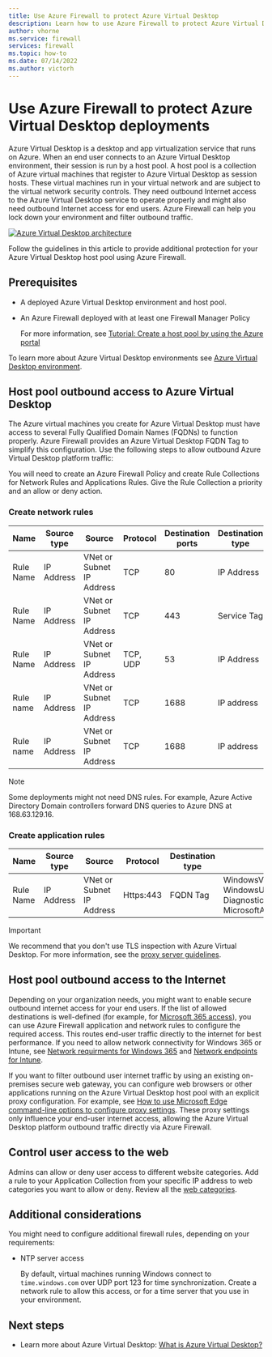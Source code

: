 ```yaml
---
title: Use Azure Firewall to protect Azure Virtual Desktop
description: Learn how to use Azure Firewall to protect Azure Virtual Desktop deployments
author: vhorne
ms.service: firewall
services: firewall
ms.topic: how-to
ms.date: 07/14/2022
ms.author: victorh
---
```


# Use Azure Firewall to protect Azure Virtual Desktop deployments

Azure Virtual Desktop is a desktop and app virtualization service that runs on Azure. When an end user connects to an Azure Virtual Desktop environment, their session is run by a host pool. A host pool is a collection of Azure virtual machines that register to Azure Virtual Desktop as session hosts. These virtual machines run in your virtual network and are subject to the virtual network security controls. They need outbound Internet access to the Azure Virtual Desktop service to operate properly and might also need outbound Internet access for end users. Azure Firewall can help you lock down your environment and filter outbound traffic.

[ ![Azure Virtual Desktop architecture](media/protect-windows-virtual-desktop/windows-virtual-desktop-architecture-diagram.png) ](media/protect-windows-virtual-desktop/windows-virtual-desktop-architecture-diagram.png#lightbox)

Follow the guidelines in this article to provide additional protection for your Azure Virtual Desktop host pool using Azure Firewall.

## Prerequisites

 - A deployed Azure Virtual Desktop environment and host pool.
 - An Azure Firewall deployed with at least one Firewall Manager Policy

   For more information, see [Tutorial: Create a host pool by using the Azure portal](../virtual-desktop/create-host-pools-azure-marketplace.md)

To learn more about Azure Virtual Desktop environments see [Azure Virtual Desktop environment](../virtual-desktop/environment-setup.md).

## Host pool outbound access to Azure Virtual Desktop

The Azure virtual machines you create for Azure Virtual Desktop must have access to several Fully Qualified Domain Names (FQDNs) to function properly. Azure Firewall provides an Azure Virtual Desktop FQDN Tag to simplify this configuration. Use the following steps to allow outbound Azure Virtual Desktop platform traffic:

You will need to create an Azure Firewall Policy and create Rule Collections for Network Rules and Applications Rules. Give the Rule Collection a priority and an allow or deny action.

### Create network rules

| Name      | Source type | Source                    | Protocol | Destination ports | Destination type | Destination                       |
| --------- | ----------- | ------------------------- | -------- | ----------------- | ---------------- | --------------------------------- |
| Rule Name | IP Address  | VNet or Subnet IP Address | TCP      | 80                | IP Address       | 169.254.169.254, 168.63.129.16    |
| Rule Name | IP Address  | VNet or Subnet IP Address | TCP      | 443               | Service Tag      | AzureCloud, WindowsVirtualDesktop, AzureFrontDoor.Frontend |
| Rule Name | IP Address  | VNet or Subnet IP Address | TCP, UDP | 53                | IP Address       | *                                 |
|Rule name  | IP Address  | VNet or Subnet IP Address | TCP      | 1688              | IP address       | 20.118.99.244, 40.83.235.53 (azkms.core.windows.net)|
|Rule name  | IP Address  | VNet or Subnet IP Address | TCP      | 1688              | IP address       | 23.102.135.246 (kms.core.windows.net)|

> [!NOTE]
> Some deployments might not need DNS rules. For example, Azure Active Directory Domain controllers forward DNS queries to Azure DNS at 168.63.129.16.

### Create application rules

| Name      | Source type | Source                    | Protocol   | Destination type | Destination                                                                                 |
| --------- | ----------- | ------------------------- | ---------- | ---------------- | ------------------------------------------------------------------------------------------- |
| Rule Name | IP Address  | VNet or Subnet IP Address | Https:443  | FQDN Tag         | WindowsVirtualDesktop, WindowsUpdate, Windows Diagnostics, MicrosoftActiveProtectionService |

> [!IMPORTANT]
> We recommend that you don't use TLS inspection with Azure Virtual Desktop. For more information, see the [proxy server guidelines](../virtual-desktop/proxy-server-support.md#dont-use-ssl-termination-on-the-proxy-server).

## Host pool outbound access to the Internet

Depending on your organization needs, you might want to enable secure outbound internet access for your end users. If the list of allowed destinations is well-defined (for example, for [Microsoft 365 access](/microsoft-365/enterprise/microsoft-365-ip-web-service)), you can use Azure Firewall application and network rules to configure the required access. This routes end-user traffic directly to the internet for best performance. If you need to allow network connectivity for Windows 365 or Intune, see [Network requirments for Windows 365](/windows-365/requirements-network#allow-network-connectivity) and [Network endpoints for Intune](/mem/intune/fundamentals/intune-endpoints).

If you want to filter outbound user internet traffic by using an existing on-premises secure web gateway, you can configure web browsers or other applications running on the Azure Virtual Desktop host pool with an explicit proxy configuration. For example, see [How to use Microsoft Edge command-line options to configure proxy settings](/deployedge/edge-learnmore-cmdline-options-proxy-settings). These proxy settings only influence your end-user internet access, allowing the Azure Virtual Desktop platform outbound traffic directly via Azure Firewall.

## Control user access to the web

Admins can allow or deny user access to different website categories. Add a rule to your Application Collection from your specific IP address to web categories you want to allow or deny. Review all the [web categories](web-categories.md).

## Additional considerations

You might need to configure additional firewall rules, depending on your requirements:

- NTP server access

  By default, virtual machines running Windows connect to `time.windows.com` over UDP port 123 for time synchronization. Create a network rule to allow this access, or for a time server that you use in your environment.

## Next steps

- Learn more about Azure Virtual Desktop: [What is Azure Virtual Desktop?](../virtual-desktop/overview.md)
